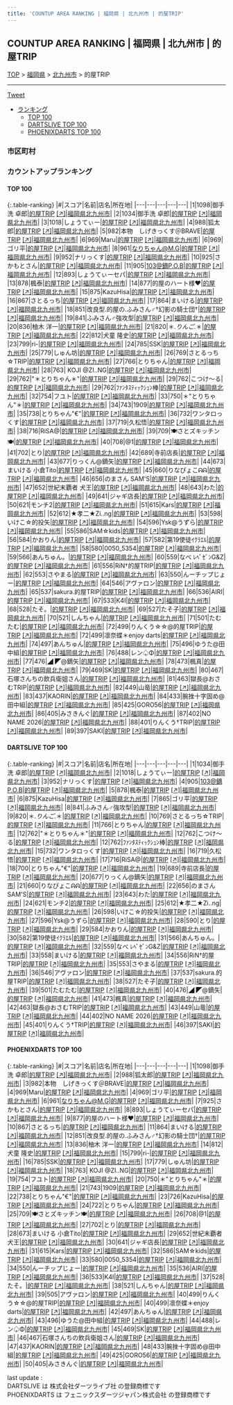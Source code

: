 ```yaml
---
title: 'COUNTUP AREA RANKING | 福岡県 | 北九州市 | 的屋TRIP'
---
```

## COUNTUP AREA RANKING | 福岡県 | 北九州市 | 的屋TRIP

[TOP](/darts/rank/) > [福岡県](/darts/rank/福岡県/) > [北九州市](/darts/rank/福岡県/北九州市/) > 的屋TRIP

___

<a href="https://twitter.com/share?ref_src=twsrc%5Etfw" data-text="COUNTUP AREA RANKING | 福岡県北九州市的屋TRIP" class="twitter-share-button" data-hashtags="DARTSLIVE,PHOENIXDARTS,darts,ダーツ" data-show-count="false">Tweet</a>

* [ランキング](#カウントアップランキング)
    * [TOP 100](#top-100)
    * [DARTSLIVE TOP 100](#dartslive-top-100)
    * [PHOENIXDARTS TOP 100](#phoenixdarts-top-100)

### 市区町村

<ul>

</ul>

### カウントアップランキング

#### TOP 100



{:.table-ranking}
|#|スコア|名前|店名|所在地|
|---|---|---|---|---|
|1|1098|<span class="rank-name-pd">御手洗  卓郎</span>|<a href="/darts/rank/shops/8245.html">的屋TRIP</a> <a href="https://vs.phoenixdarts.com/jp/shop/shopDetailInfo/s_8245?s_seq=8245">[↗]</a>|<a href="/darts/rank/福岡県/北九州市">福岡県北九州市</a>|
|2|1034|<span class="rank-name-dl">御手洗 卓郎</span>|<a href="/darts/rank/shops/a329eb5aad9221e40d9b047a20a7ba1e.html">的屋TRIP</a> <a href="https://search.dartslive.com/jp/shop/a329eb5aad9221e40d9b047a20a7ba1e">[↗]</a>|<a href="/darts/rank/福岡県/北九州市">福岡県北九州市</a>|
|3|1018|<span class="rank-name-dl">しょうてぃー</span>|<a href="/darts/rank/shops/a329eb5aad9221e40d9b047a20a7ba1e.html">的屋TRIP</a> <a href="https://search.dartslive.com/jp/shop/a329eb5aad9221e40d9b047a20a7ba1e">[↗]</a>|<a href="/darts/rank/福岡県/北九州市">福岡県北九州市</a>|
|4|988|<span class="rank-name-pd">狐太郎</span>|<a href="/darts/rank/shops/8245.html">的屋TRIP</a> <a href="https://vs.phoenixdarts.com/jp/shop/shopDetailInfo/s_8245?s_seq=8245">[↗]</a>|<a href="/darts/rank/福岡県/北九州市">福岡県北九州市</a>|
|5|982|<span class="rank-name-pd">本物　しげきっくす＠BRAVE</span>|<a href="/darts/rank/shops/8245.html">的屋TRIP</a> <a href="https://vs.phoenixdarts.com/jp/shop/shopDetailInfo/s_8245?s_seq=8245">[↗]</a>|<a href="/darts/rank/福岡県/北九州市">福岡県北九州市</a>|
|6|969|<span class="rank-name-pd">Maru</span>|<a href="/darts/rank/shops/8245.html">的屋TRIP</a> <a href="https://vs.phoenixdarts.com/jp/shop/shopDetailInfo/s_8245?s_seq=8245">[↗]</a>|<a href="/darts/rank/福岡県/北九州市">福岡県北九州市</a>|
|6|969|<span class="rank-name-pd">ゴリ平</span>|<a href="/darts/rank/shops/8245.html">的屋TRIP</a> <a href="https://vs.phoenixdarts.com/jp/shop/shopDetailInfo/s_8245?s_seq=8245">[↗]</a>|<a href="/darts/rank/福岡県/北九州市">福岡県北九州市</a>|
|8|961|<span class="rank-name-pd">なりちゃん@M.G</span>|<a href="/darts/rank/shops/8245.html">的屋TRIP</a> <a href="https://vs.phoenixdarts.com/jp/shop/shopDetailInfo/s_8245?s_seq=8245">[↗]</a>|<a href="/darts/rank/福岡県/北九州市">福岡県北九州市</a>|
|9|952|<span class="rank-name-dl">ナリっくす</span>|<a href="/darts/rank/shops/a329eb5aad9221e40d9b047a20a7ba1e.html">的屋TRIP</a> <a href="https://search.dartslive.com/jp/shop/a329eb5aad9221e40d9b047a20a7ba1e">[↗]</a>|<a href="/darts/rank/福岡県/北九州市">福岡県北九州市</a>|
|10|925|<span class="rank-name-pd">さかもとさん</span>|<a href="/darts/rank/shops/8245.html">的屋TRIP</a> <a href="https://vs.phoenixdarts.com/jp/shop/shopDetailInfo/s_8245?s_seq=8245">[↗]</a>|<a href="/darts/rank/福岡県/北九州市">福岡県北九州市</a>|
|11|905|<span class="rank-name-dl">103@鏑P.O.B</span>|<a href="/darts/rank/shops/a329eb5aad9221e40d9b047a20a7ba1e.html">的屋TRIP</a> <a href="https://search.dartslive.com/jp/shop/a329eb5aad9221e40d9b047a20a7ba1e">[↗]</a>|<a href="/darts/rank/福岡県/北九州市">福岡県北九州市</a>|
|12|893|<span class="rank-name-pd">しょうてぃーセパ</span>|<a href="/darts/rank/shops/8245.html">的屋TRIP</a> <a href="https://vs.phoenixdarts.com/jp/shop/shopDetailInfo/s_8245?s_seq=8245">[↗]</a>|<a href="/darts/rank/福岡県/北九州市">福岡県北九州市</a>|
|13|878|<span class="rank-name-dl">楓泰</span>|<a href="/darts/rank/shops/a329eb5aad9221e40d9b047a20a7ba1e.html">的屋TRIP</a> <a href="https://search.dartslive.com/jp/shop/a329eb5aad9221e40d9b047a20a7ba1e">[↗]</a>|<a href="/darts/rank/福岡県/北九州市">福岡県北九州市</a>|
|14|877|<span class="rank-name-pd">的屋のハート様♥️</span>|<a href="/darts/rank/shops/8245.html">的屋TRIP</a> <a href="https://vs.phoenixdarts.com/jp/shop/shopDetailInfo/s_8245?s_seq=8245">[↗]</a>|<a href="/darts/rank/福岡県/北九州市">福岡県北九州市</a>|
|15|875|<span class="rank-name-dl">KazuHisa</span>|<a href="/darts/rank/shops/a329eb5aad9221e40d9b047a20a7ba1e.html">的屋TRIP</a> <a href="https://search.dartslive.com/jp/shop/a329eb5aad9221e40d9b047a20a7ba1e">[↗]</a>|<a href="/darts/rank/福岡県/北九州市">福岡県北九州市</a>|
|16|867|<span class="rank-name-pd">さとるっち</span>|<a href="/darts/rank/shops/8245.html">的屋TRIP</a> <a href="https://vs.phoenixdarts.com/jp/shop/shopDetailInfo/s_8245?s_seq=8245">[↗]</a>|<a href="/darts/rank/福岡県/北九州市">福岡県北九州市</a>|
|17|864|<span class="rank-name-pd">まいける</span>|<a href="/darts/rank/shops/8245.html">的屋TRIP</a> <a href="https://vs.phoenixdarts.com/jp/shop/shopDetailInfo/s_8245?s_seq=8245">[↗]</a>|<a href="/darts/rank/福岡県/北九州市">福岡県北九州市</a>|
|18|851|<span class="rank-name-pd">改良型.的屋の.ふみさん♂†幻影の騎士団†</span>|<a href="/darts/rank/shops/8245.html">的屋TRIP</a> <a href="https://vs.phoenixdarts.com/jp/shop/shopDetailInfo/s_8245?s_seq=8245">[↗]</a>|<a href="/darts/rank/福岡県/北九州市">福岡県北九州市</a>|
|19|841|<span class="rank-name-dl">ふみさん♂強攻型</span>|<a href="/darts/rank/shops/a329eb5aad9221e40d9b047a20a7ba1e.html">的屋TRIP</a> <a href="https://search.dartslive.com/jp/shop/a329eb5aad9221e40d9b047a20a7ba1e">[↗]</a>|<a href="/darts/rank/福岡県/北九州市">福岡県北九州市</a>|
|20|836|<span class="rank-name-pd">柚木 洋一</span>|<a href="/darts/rank/shops/8245.html">的屋TRIP</a> <a href="https://vs.phoenixdarts.com/jp/shop/shopDetailInfo/s_8245?s_seq=8245">[↗]</a>|<a href="/darts/rank/福岡県/北九州市">福岡県北九州市</a>|
|21|820|<span class="rank-name-dl">＊*.りんご.*＊</span>|<a href="/darts/rank/shops/a329eb5aad9221e40d9b047a20a7ba1e.html">的屋TRIP</a> <a href="https://search.dartslive.com/jp/shop/a329eb5aad9221e40d9b047a20a7ba1e">[↗]</a>|<a href="/darts/rank/福岡県/北九州市">福岡県北九州市</a>|
|22|812|<span class="rank-name-pd"><span class="pro-icon-pd"></span>犬童 隆史</span>|<a href="/darts/rank/shops/8245.html">的屋TRIP</a> <a href="https://vs.phoenixdarts.com/jp/shop/shopDetailInfo/s_8245?s_seq=8245">[↗]</a>|<a href="/darts/rank/福岡県/北九州市">福岡県北九州市</a>|
|23|799|<span class="rank-name-pd">ri-</span>|<a href="/darts/rank/shops/8245.html">的屋TRIP</a> <a href="https://vs.phoenixdarts.com/jp/shop/shopDetailInfo/s_8245?s_seq=8245">[↗]</a>|<a href="/darts/rank/福岡県/北九州市">福岡県北九州市</a>|
|24|785|<span class="rank-name-pd">SSK</span>|<a href="/darts/rank/shops/8245.html">的屋TRIP</a> <a href="https://vs.phoenixdarts.com/jp/shop/shopDetailInfo/s_8245?s_seq=8245">[↗]</a>|<a href="/darts/rank/福岡県/北九州市">福岡県北九州市</a>|
|25|779|<span class="rank-name-pd">しゅん坊</span>|<a href="/darts/rank/shops/8245.html">的屋TRIP</a> <a href="https://vs.phoenixdarts.com/jp/shop/shopDetailInfo/s_8245?s_seq=8245">[↗]</a>|<a href="/darts/rank/福岡県/北九州市">福岡県北九州市</a>|
|26|769|<span class="rank-name-dl">さとるっち☆TRIP</span>|<a href="/darts/rank/shops/a329eb5aad9221e40d9b047a20a7ba1e.html">的屋TRIP</a> <a href="https://search.dartslive.com/jp/shop/a329eb5aad9221e40d9b047a20a7ba1e">[↗]</a>|<a href="/darts/rank/福岡県/北九州市">福岡県北九州市</a>|
|27|766|<span class="rank-name-dl">とりちゃん</span>|<a href="/darts/rank/shops/a329eb5aad9221e40d9b047a20a7ba1e.html">的屋TRIP</a> <a href="https://search.dartslive.com/jp/shop/a329eb5aad9221e40d9b047a20a7ba1e">[↗]</a>|<a href="/darts/rank/福岡県/北九州市">福岡県北九州市</a>|
|28|763|<span class="rank-name-pd"> KOJI @ZI..NG</span>|<a href="/darts/rank/shops/8245.html">的屋TRIP</a> <a href="https://vs.phoenixdarts.com/jp/shop/shopDetailInfo/s_8245?s_seq=8245">[↗]</a>|<a href="/darts/rank/福岡県/北九州市">福岡県北九州市</a>|
|29|762|<span class="rank-name-dl">&quot;＊とりちゃん＊&quot;</span>|<a href="/darts/rank/shops/a329eb5aad9221e40d9b047a20a7ba1e.html">的屋TRIP</a> <a href="https://search.dartslive.com/jp/shop/a329eb5aad9221e40d9b047a20a7ba1e">[↗]</a>|<a href="/darts/rank/福岡県/北九州市">福岡県北九州市</a>|
|29|762|<span class="rank-name-dl">こつけ〜る</span>|<a href="/darts/rank/shops/a329eb5aad9221e40d9b047a20a7ba1e.html">的屋TRIP</a> <a href="https://search.dartslive.com/jp/shop/a329eb5aad9221e40d9b047a20a7ba1e">[↗]</a>|<a href="/darts/rank/福岡県/北九州市">福岡県北九州市</a>|
|29|762|<span class="rank-name-dl">ﾌｧﾝﾀｽﾃｨｯｸｼｭﾝ棒</span>|<a href="/darts/rank/shops/a329eb5aad9221e40d9b047a20a7ba1e.html">的屋TRIP</a> <a href="https://search.dartslive.com/jp/shop/a329eb5aad9221e40d9b047a20a7ba1e">[↗]</a>|<a href="/darts/rank/福岡県/北九州市">福岡県北九州市</a>|
|32|754|<span class="rank-name-pd">フユト</span>|<a href="/darts/rank/shops/8245.html">的屋TRIP</a> <a href="https://vs.phoenixdarts.com/jp/shop/shopDetailInfo/s_8245?s_seq=8245">[↗]</a>|<a href="/darts/rank/福岡県/北九州市">福岡県北九州市</a>|
|33|750|<span class="rank-name-pd">＊&quot;とりちゃん&quot;＊</span>|<a href="/darts/rank/shops/8245.html">的屋TRIP</a> <a href="https://vs.phoenixdarts.com/jp/shop/shopDetailInfo/s_8245?s_seq=8245">[↗]</a>|<a href="/darts/rank/福岡県/北九州市">福岡県北九州市</a>|
|34|743|<span class="rank-name-pd">1909</span>|<a href="/darts/rank/shops/8245.html">的屋TRIP</a> <a href="https://vs.phoenixdarts.com/jp/shop/shopDetailInfo/s_8245?s_seq=8245">[↗]</a>|<a href="/darts/rank/福岡県/北九州市">福岡県北九州市</a>|
|35|738|<span class="rank-name-pd">とりちゃん&quot;€&quot;</span>|<a href="/darts/rank/shops/8245.html">的屋TRIP</a> <a href="https://vs.phoenixdarts.com/jp/shop/shopDetailInfo/s_8245?s_seq=8245">[↗]</a>|<a href="/darts/rank/福岡県/北九州市">福岡県北九州市</a>|
|36|732|<span class="rank-name-dl">ワンタロっくす</span>|<a href="/darts/rank/shops/a329eb5aad9221e40d9b047a20a7ba1e.html">的屋TRIP</a> <a href="https://search.dartslive.com/jp/shop/a329eb5aad9221e40d9b047a20a7ba1e">[↗]</a>|<a href="/darts/rank/福岡県/北九州市">福岡県北九州市</a>|
|37|719|<span class="rank-name-dl">久松悟</span>|<a href="/darts/rank/shops/a329eb5aad9221e40d9b047a20a7ba1e.html">的屋TRIP</a> <a href="https://search.dartslive.com/jp/shop/a329eb5aad9221e40d9b047a20a7ba1e">[↗]</a>|<a href="/darts/rank/福岡県/北九州市">福岡県北九州市</a>|
|38|716|<span class="rank-name-dl">RiSA@</span>|<a href="/darts/rank/shops/a329eb5aad9221e40d9b047a20a7ba1e.html">的屋TRIP</a> <a href="https://search.dartslive.com/jp/shop/a329eb5aad9221e40d9b047a20a7ba1e">[↗]</a>|<a href="/darts/rank/福岡県/北九州市">福岡県北九州市</a>|
|39|709|<span class="rank-name-pd">🍽さとズキッチン🍽</span>|<a href="/darts/rank/shops/8245.html">的屋TRIP</a> <a href="https://vs.phoenixdarts.com/jp/shop/shopDetailInfo/s_8245?s_seq=8245">[↗]</a>|<a href="/darts/rank/福岡県/北九州市">福岡県北九州市</a>|
|40|708|<span class="rank-name-pd">@1</span>|<a href="/darts/rank/shops/8245.html">的屋TRIP</a> <a href="https://vs.phoenixdarts.com/jp/shop/shopDetailInfo/s_8245?s_seq=8245">[↗]</a>|<a href="/darts/rank/福岡県/北九州市">福岡県北九州市</a>|
|41|702|<span class="rank-name-pd">とり</span>|<a href="/darts/rank/shops/8245.html">的屋TRIP</a> <a href="https://vs.phoenixdarts.com/jp/shop/shopDetailInfo/s_8245?s_seq=8245">[↗]</a>|<a href="/darts/rank/福岡県/北九州市">福岡県北九州市</a>|
|42|689|<span class="rank-name-dl">寺前店長</span>|<a href="/darts/rank/shops/a329eb5aad9221e40d9b047a20a7ba1e.html">的屋TRIP</a> <a href="https://search.dartslive.com/jp/shop/a329eb5aad9221e40d9b047a20a7ba1e">[↗]</a>|<a href="/darts/rank/福岡県/北九州市">福岡県北九州市</a>|
|43|677|<span class="rank-name-dl">りっくん@鏑矢</span>|<a href="/darts/rank/shops/a329eb5aad9221e40d9b047a20a7ba1e.html">的屋TRIP</a> <a href="https://search.dartslive.com/jp/shop/a329eb5aad9221e40d9b047a20a7ba1e">[↗]</a>|<a href="/darts/rank/福岡県/北九州市">福岡県北九州市</a>|
|44|673|<span class="rank-name-pd">まいける 小倉Tito</span>|<a href="/darts/rank/shops/8245.html">的屋TRIP</a> <a href="https://vs.phoenixdarts.com/jp/shop/shopDetailInfo/s_8245?s_seq=8245">[↗]</a>|<a href="/darts/rank/福岡県/北九州市">福岡県北九州市</a>|
|45|660|<span class="rank-name-dl">りなぴょこᕱᕱ︎</span>|<a href="/darts/rank/shops/a329eb5aad9221e40d9b047a20a7ba1e.html">的屋TRIP</a> <a href="https://search.dartslive.com/jp/shop/a329eb5aad9221e40d9b047a20a7ba1e">[↗]</a>|<a href="/darts/rank/福岡県/北九州市">福岡県北九州市</a>|
|46|656|<span class="rank-name-dl">のまさん SAM&#x27;S</span>|<a href="/darts/rank/shops/a329eb5aad9221e40d9b047a20a7ba1e.html">的屋TRIP</a> <a href="https://search.dartslive.com/jp/shop/a329eb5aad9221e40d9b047a20a7ba1e">[↗]</a>|<a href="/darts/rank/福岡県/北九州市">福岡県北九州市</a>|
|47|652|<span class="rank-name-pd">世紀末覇者 犬王</span>|<a href="/darts/rank/shops/8245.html">的屋TRIP</a> <a href="https://vs.phoenixdarts.com/jp/shop/shopDetailInfo/s_8245?s_seq=8245">[↗]</a>|<a href="/darts/rank/福岡県/北九州市">福岡県北九州市</a>|
|48|643|<span class="rank-name-dl">わた</span>|<a href="/darts/rank/shops/a329eb5aad9221e40d9b047a20a7ba1e.html">的屋TRIP</a> <a href="https://search.dartslive.com/jp/shop/a329eb5aad9221e40d9b047a20a7ba1e">[↗]</a>|<a href="/darts/rank/福岡県/北九州市">福岡県北九州市</a>|
|49|641|<span class="rank-name-pd">ジャギ店長</span>|<a href="/darts/rank/shops/8245.html">的屋TRIP</a> <a href="https://vs.phoenixdarts.com/jp/shop/shopDetailInfo/s_8245?s_seq=8245">[↗]</a>|<a href="/darts/rank/福岡県/北九州市">福岡県北九州市</a>|
|50|621|<span class="rank-name-dl">モンチ2</span>|<a href="/darts/rank/shops/a329eb5aad9221e40d9b047a20a7ba1e.html">的屋TRIP</a> <a href="https://search.dartslive.com/jp/shop/a329eb5aad9221e40d9b047a20a7ba1e">[↗]</a>|<a href="/darts/rank/福岡県/北九州市">福岡県北九州市</a>|
|51|615|<span class="rank-name-pd">Kars</span>|<a href="/darts/rank/shops/8245.html">的屋TRIP</a> <a href="https://vs.phoenixdarts.com/jp/shop/shopDetailInfo/s_8245?s_seq=8245">[↗]</a>|<a href="/darts/rank/福岡県/北九州市">福岡県北九州市</a>|
|52|612|<span class="rank-name-dl">★孝二★Zi..ng</span>|<a href="/darts/rank/shops/a329eb5aad9221e40d9b047a20a7ba1e.html">的屋TRIP</a> <a href="https://search.dartslive.com/jp/shop/a329eb5aad9221e40d9b047a20a7ba1e">[↗]</a>|<a href="/darts/rank/福岡県/北九州市">福岡県北九州市</a>|
|53|598|<span class="rank-name-dl">いけこ☆的投矢</span>|<a href="/darts/rank/shops/a329eb5aad9221e40d9b047a20a7ba1e.html">的屋TRIP</a> <a href="https://search.dartslive.com/jp/shop/a329eb5aad9221e40d9b047a20a7ba1e">[↗]</a>|<a href="/darts/rank/福岡県/北九州市">福岡県北九州市</a>|
|54|596|<span class="rank-name-dl">Ysk@うずら</span>|<a href="/darts/rank/shops/a329eb5aad9221e40d9b047a20a7ba1e.html">的屋TRIP</a> <a href="https://search.dartslive.com/jp/shop/a329eb5aad9221e40d9b047a20a7ba1e">[↗]</a>|<a href="/darts/rank/福岡県/北九州市">福岡県北九州市</a>|
|55|586|<span class="rank-name-pd">SAM☆kids</span>|<a href="/darts/rank/shops/8245.html">的屋TRIP</a> <a href="https://vs.phoenixdarts.com/jp/shop/shopDetailInfo/s_8245?s_seq=8245">[↗]</a>|<a href="/darts/rank/福岡県/北九州市">福岡県北九州市</a>|
|56|584|<span class="rank-name-dl">かおりん</span>|<a href="/darts/rank/shops/a329eb5aad9221e40d9b047a20a7ba1e.html">的屋TRIP</a> <a href="https://search.dartslive.com/jp/shop/a329eb5aad9221e40d9b047a20a7ba1e">[↗]</a>|<a href="/darts/rank/福岡県/北九州市">福岡県北九州市</a>|
|57|582|<span class="rank-name-dl">第19使徒ｲｸﾗｴﾙ</span>|<a href="/darts/rank/shops/a329eb5aad9221e40d9b047a20a7ba1e.html">的屋TRIP</a> <a href="https://search.dartslive.com/jp/shop/a329eb5aad9221e40d9b047a20a7ba1e">[↗]</a>|<a href="/darts/rank/福岡県/北九州市">福岡県北九州市</a>|
|58|580|<span class="rank-name-pd">0050_5354</span>|<a href="/darts/rank/shops/8245.html">的屋TRIP</a> <a href="https://vs.phoenixdarts.com/jp/shop/shopDetailInfo/s_8245?s_seq=8245">[↗]</a>|<a href="/darts/rank/福岡県/北九州市">福岡県北九州市</a>|
|59|566|<span class="rank-name-dl">あんちゅん。</span>|<a href="/darts/rank/shops/a329eb5aad9221e40d9b047a20a7ba1e.html">的屋TRIP</a> <a href="https://search.dartslive.com/jp/shop/a329eb5aad9221e40d9b047a20a7ba1e">[↗]</a>|<a href="/darts/rank/福岡県/北九州市">福岡県北九州市</a>|
|60|559|<span class="rank-name-dl">なべ ﾚﾍﾟｾﾞﾝG&amp;Z</span>|<a href="/darts/rank/shops/a329eb5aad9221e40d9b047a20a7ba1e.html">的屋TRIP</a> <a href="https://search.dartslive.com/jp/shop/a329eb5aad9221e40d9b047a20a7ba1e">[↗]</a>|<a href="/darts/rank/福岡県/北九州市">福岡県北九州市</a>|
|61|556|<span class="rank-name-dl">RiN†的屋TRIP</span>|<a href="/darts/rank/shops/a329eb5aad9221e40d9b047a20a7ba1e.html">的屋TRIP</a> <a href="https://search.dartslive.com/jp/shop/a329eb5aad9221e40d9b047a20a7ba1e">[↗]</a>|<a href="/darts/rank/福岡県/北九州市">福岡県北九州市</a>|
|62|553|<span class="rank-name-dl">さやまる</span>|<a href="/darts/rank/shops/a329eb5aad9221e40d9b047a20a7ba1e.html">的屋TRIP</a> <a href="https://search.dartslive.com/jp/shop/a329eb5aad9221e40d9b047a20a7ba1e">[↗]</a>|<a href="/darts/rank/福岡県/北九州市">福岡県北九州市</a>|
|63|550|<span class="rank-name-pd">んーチップじょー</span>|<a href="/darts/rank/shops/8245.html">的屋TRIP</a> <a href="https://vs.phoenixdarts.com/jp/shop/shopDetailInfo/s_8245?s_seq=8245">[↗]</a>|<a href="/darts/rank/福岡県/北九州市">福岡県北九州市</a>|
|64|546|<span class="rank-name-dl">アヴァロン</span>|<a href="/darts/rank/shops/a329eb5aad9221e40d9b047a20a7ba1e.html">的屋TRIP</a> <a href="https://search.dartslive.com/jp/shop/a329eb5aad9221e40d9b047a20a7ba1e">[↗]</a>|<a href="/darts/rank/福岡県/北九州市">福岡県北九州市</a>|
|65|537|<span class="rank-name-dl">sakura.的屋TRIP</span>|<a href="/darts/rank/shops/a329eb5aad9221e40d9b047a20a7ba1e.html">的屋TRIP</a> <a href="https://search.dartslive.com/jp/shop/a329eb5aad9221e40d9b047a20a7ba1e">[↗]</a>|<a href="/darts/rank/福岡県/北九州市">福岡県北九州市</a>|
|66|536|<span class="rank-name-pd">AIRI</span>|<a href="/darts/rank/shops/8245.html">的屋TRIP</a> <a href="https://vs.phoenixdarts.com/jp/shop/shopDetailInfo/s_8245?s_seq=8245">[↗]</a>|<a href="/darts/rank/福岡県/北九州市">福岡県北九州市</a>|
|67|533|<span class="rank-name-pd">K4I</span>|<a href="/darts/rank/shops/8245.html">的屋TRIP</a> <a href="https://vs.phoenixdarts.com/jp/shop/shopDetailInfo/s_8245?s_seq=8245">[↗]</a>|<a href="/darts/rank/福岡県/北九州市">福岡県北九州市</a>|
|68|528|<span class="rank-name-pd">たそ。</span>|<a href="/darts/rank/shops/8245.html">的屋TRIP</a> <a href="https://vs.phoenixdarts.com/jp/shop/shopDetailInfo/s_8245?s_seq=8245">[↗]</a>|<a href="/darts/rank/福岡県/北九州市">福岡県北九州市</a>|
|69|527|<span class="rank-name-dl">たそ子</span>|<a href="/darts/rank/shops/a329eb5aad9221e40d9b047a20a7ba1e.html">的屋TRIP</a> <a href="https://search.dartslive.com/jp/shop/a329eb5aad9221e40d9b047a20a7ba1e">[↗]</a>|<a href="/darts/rank/福岡県/北九州市">福岡県北九州市</a>|
|70|521|<span class="rank-name-pd">しんちゃん</span>|<a href="/darts/rank/shops/8245.html">的屋TRIP</a> <a href="https://vs.phoenixdarts.com/jp/shop/shopDetailInfo/s_8245?s_seq=8245">[↗]</a>|<a href="/darts/rank/福岡県/北九州市">福岡県北九州市</a>|
|71|501|<span class="rank-name-dl">たむたむ</span>|<a href="/darts/rank/shops/a329eb5aad9221e40d9b047a20a7ba1e.html">的屋TRIP</a> <a href="https://search.dartslive.com/jp/shop/a329eb5aad9221e40d9b047a20a7ba1e">[↗]</a>|<a href="/darts/rank/福岡県/北九州市">福岡県北九州市</a>|
|72|499|<span class="rank-name-pd">りんくう☆☆@的屋TRIP</span>|<a href="/darts/rank/shops/8245.html">的屋TRIP</a> <a href="https://vs.phoenixdarts.com/jp/shop/shopDetailInfo/s_8245?s_seq=8245">[↗]</a>|<a href="/darts/rank/福岡県/北九州市">福岡県北九州市</a>|
|72|499|<span class="rank-name-pd">凛奈蝶＊enjoy darts</span>|<a href="/darts/rank/shops/8245.html">的屋TRIP</a> <a href="https://vs.phoenixdarts.com/jp/shop/shopDetailInfo/s_8245?s_seq=8245">[↗]</a>|<a href="/darts/rank/福岡県/北九州市">福岡県北九州市</a>|
|74|497|<span class="rank-name-pd">あんちゅん</span>|<a href="/darts/rank/shops/8245.html">的屋TRIP</a> <a href="https://vs.phoenixdarts.com/jp/shop/shopDetailInfo/s_8245?s_seq=8245">[↗]</a>|<a href="/darts/rank/福岡県/北九州市">福岡県北九州市</a>|
|75|496|<span class="rank-name-pd">ゆうた@田中組</span>|<a href="/darts/rank/shops/8245.html">的屋TRIP</a> <a href="https://vs.phoenixdarts.com/jp/shop/shopDetailInfo/s_8245?s_seq=8245">[↗]</a>|<a href="/darts/rank/福岡県/北九州市">福岡県北九州市</a>|
|76|488|<span class="rank-name-pd">レン♤Φ</span>|<a href="/darts/rank/shops/8245.html">的屋TRIP</a> <a href="https://vs.phoenixdarts.com/jp/shop/shopDetailInfo/s_8245?s_seq=8245">[↗]</a>|<a href="/darts/rank/福岡県/北九州市">福岡県北九州市</a>|
|77|476|<span class="rank-name-dl">◢ ◤@鏑矢</span>|<a href="/darts/rank/shops/a329eb5aad9221e40d9b047a20a7ba1e.html">的屋TRIP</a> <a href="https://search.dartslive.com/jp/shop/a329eb5aad9221e40d9b047a20a7ba1e">[↗]</a>|<a href="/darts/rank/福岡県/北九州市">福岡県北九州市</a>|
|78|473|<span class="rank-name-dl">楓真</span>|<a href="/darts/rank/shops/a329eb5aad9221e40d9b047a20a7ba1e.html">的屋TRIP</a> <a href="https://search.dartslive.com/jp/shop/a329eb5aad9221e40d9b047a20a7ba1e">[↗]</a>|<a href="/darts/rank/福岡県/北九州市">福岡県北九州市</a>|
|79|469|<span class="rank-name-pd">SK</span>|<a href="/darts/rank/shops/8245.html">的屋TRIP</a> <a href="https://vs.phoenixdarts.com/jp/shop/shopDetailInfo/s_8245?s_seq=8245">[↗]</a>|<a href="/darts/rank/福岡県/北九州市">福岡県北九州市</a>|
|80|467|<span class="rank-name-pd">石塚さんちの飲兵衛姐さん</span>|<a href="/darts/rank/shops/8245.html">的屋TRIP</a> <a href="https://vs.phoenixdarts.com/jp/shop/shopDetailInfo/s_8245?s_seq=8245">[↗]</a>|<a href="/darts/rank/福岡県/北九州市">福岡県北九州市</a>|
|81|463|<span class="rank-name-dl">獄長@おさむTRIP</span>|<a href="/darts/rank/shops/a329eb5aad9221e40d9b047a20a7ba1e.html">的屋TRIP</a> <a href="https://search.dartslive.com/jp/shop/a329eb5aad9221e40d9b047a20a7ba1e">[↗]</a>|<a href="/darts/rank/福岡県/北九州市">福岡県北九州市</a>|
|82|449|<span class="rank-name-dl">山竜</span>|<a href="/darts/rank/shops/a329eb5aad9221e40d9b047a20a7ba1e.html">的屋TRIP</a> <a href="https://search.dartslive.com/jp/shop/a329eb5aad9221e40d9b047a20a7ba1e">[↗]</a>|<a href="/darts/rank/福岡県/北九州市">福岡県北九州市</a>|
|83|437|<span class="rank-name-pd">KAORIN</span>|<a href="/darts/rank/shops/8245.html">的屋TRIP</a> <a href="https://vs.phoenixdarts.com/jp/shop/shopDetailInfo/s_8245?s_seq=8245">[↗]</a>|<a href="/darts/rank/福岡県/北九州市">福岡県北九州市</a>|
|84|433|<span class="rank-name-pd">腕挫十字固め@田中組</span>|<a href="/darts/rank/shops/8245.html">的屋TRIP</a> <a href="https://vs.phoenixdarts.com/jp/shop/shopDetailInfo/s_8245?s_seq=8245">[↗]</a>|<a href="/darts/rank/福岡県/北九州市">福岡県北九州市</a>|
|85|425|<span class="rank-name-pd">GORO56</span>|<a href="/darts/rank/shops/8245.html">的屋TRIP</a> <a href="https://vs.phoenixdarts.com/jp/shop/shopDetailInfo/s_8245?s_seq=8245">[↗]</a>|<a href="/darts/rank/福岡県/北九州市">福岡県北九州市</a>|
|86|405|<span class="rank-name-pd">みさきんぐ</span>|<a href="/darts/rank/shops/8245.html">的屋TRIP</a> <a href="https://vs.phoenixdarts.com/jp/shop/shopDetailInfo/s_8245?s_seq=8245">[↗]</a>|<a href="/darts/rank/福岡県/北九州市">福岡県北九州市</a>|
|87|402|<span class="rank-name-dl">NO NAME 2026</span>|<a href="/darts/rank/shops/a329eb5aad9221e40d9b047a20a7ba1e.html">的屋TRIP</a> <a href="https://search.dartslive.com/jp/shop/a329eb5aad9221e40d9b047a20a7ba1e">[↗]</a>|<a href="/darts/rank/福岡県/北九州市">福岡県北九州市</a>|
|88|401|<span class="rank-name-dl">りんくう†TRIP</span>|<a href="/darts/rank/shops/a329eb5aad9221e40d9b047a20a7ba1e.html">的屋TRIP</a> <a href="https://search.dartslive.com/jp/shop/a329eb5aad9221e40d9b047a20a7ba1e">[↗]</a>|<a href="/darts/rank/福岡県/北九州市">福岡県北九州市</a>|
|89|397|<span class="rank-name-dl">SAKI</span>|<a href="/darts/rank/shops/a329eb5aad9221e40d9b047a20a7ba1e.html">的屋TRIP</a> <a href="https://search.dartslive.com/jp/shop/a329eb5aad9221e40d9b047a20a7ba1e">[↗]</a>|<a href="/darts/rank/福岡県/北九州市">福岡県北九州市</a>|


#### DARTSLIVE TOP 100



{:.table-ranking}
|#|スコア|名前|店名|所在地|
|---|---|---|---|---|
|1|1034|<span class="rank-name-dl">御手洗 卓郎</span>|<a href="/darts/rank/shops/a329eb5aad9221e40d9b047a20a7ba1e.html">的屋TRIP</a> <a href="https://search.dartslive.com/jp/shop/a329eb5aad9221e40d9b047a20a7ba1e">[↗]</a>|<a href="/darts/rank/福岡県/北九州市">福岡県北九州市</a>|
|2|1018|<span class="rank-name-dl">しょうてぃー</span>|<a href="/darts/rank/shops/a329eb5aad9221e40d9b047a20a7ba1e.html">的屋TRIP</a> <a href="https://search.dartslive.com/jp/shop/a329eb5aad9221e40d9b047a20a7ba1e">[↗]</a>|<a href="/darts/rank/福岡県/北九州市">福岡県北九州市</a>|
|3|952|<span class="rank-name-dl">ナリっくす</span>|<a href="/darts/rank/shops/a329eb5aad9221e40d9b047a20a7ba1e.html">的屋TRIP</a> <a href="https://search.dartslive.com/jp/shop/a329eb5aad9221e40d9b047a20a7ba1e">[↗]</a>|<a href="/darts/rank/福岡県/北九州市">福岡県北九州市</a>|
|4|905|<span class="rank-name-dl">103@鏑P.O.B</span>|<a href="/darts/rank/shops/a329eb5aad9221e40d9b047a20a7ba1e.html">的屋TRIP</a> <a href="https://search.dartslive.com/jp/shop/a329eb5aad9221e40d9b047a20a7ba1e">[↗]</a>|<a href="/darts/rank/福岡県/北九州市">福岡県北九州市</a>|
|5|878|<span class="rank-name-dl">楓泰</span>|<a href="/darts/rank/shops/a329eb5aad9221e40d9b047a20a7ba1e.html">的屋TRIP</a> <a href="https://search.dartslive.com/jp/shop/a329eb5aad9221e40d9b047a20a7ba1e">[↗]</a>|<a href="/darts/rank/福岡県/北九州市">福岡県北九州市</a>|
|6|875|<span class="rank-name-dl">KazuHisa</span>|<a href="/darts/rank/shops/a329eb5aad9221e40d9b047a20a7ba1e.html">的屋TRIP</a> <a href="https://search.dartslive.com/jp/shop/a329eb5aad9221e40d9b047a20a7ba1e">[↗]</a>|<a href="/darts/rank/福岡県/北九州市">福岡県北九州市</a>|
|7|865|<span class="rank-name-dl">ゴリ平</span>|<a href="/darts/rank/shops/a329eb5aad9221e40d9b047a20a7ba1e.html">的屋TRIP</a> <a href="https://search.dartslive.com/jp/shop/a329eb5aad9221e40d9b047a20a7ba1e">[↗]</a>|<a href="/darts/rank/福岡県/北九州市">福岡県北九州市</a>|
|8|841|<span class="rank-name-dl">ふみさん♂強攻型</span>|<a href="/darts/rank/shops/a329eb5aad9221e40d9b047a20a7ba1e.html">的屋TRIP</a> <a href="https://search.dartslive.com/jp/shop/a329eb5aad9221e40d9b047a20a7ba1e">[↗]</a>|<a href="/darts/rank/福岡県/北九州市">福岡県北九州市</a>|
|9|820|<span class="rank-name-dl">＊*.りんご.*＊</span>|<a href="/darts/rank/shops/a329eb5aad9221e40d9b047a20a7ba1e.html">的屋TRIP</a> <a href="https://search.dartslive.com/jp/shop/a329eb5aad9221e40d9b047a20a7ba1e">[↗]</a>|<a href="/darts/rank/福岡県/北九州市">福岡県北九州市</a>|
|10|769|<span class="rank-name-dl">さとるっち☆TRIP</span>|<a href="/darts/rank/shops/a329eb5aad9221e40d9b047a20a7ba1e.html">的屋TRIP</a> <a href="https://search.dartslive.com/jp/shop/a329eb5aad9221e40d9b047a20a7ba1e">[↗]</a>|<a href="/darts/rank/福岡県/北九州市">福岡県北九州市</a>|
|11|766|<span class="rank-name-dl">とりちゃん</span>|<a href="/darts/rank/shops/a329eb5aad9221e40d9b047a20a7ba1e.html">的屋TRIP</a> <a href="https://search.dartslive.com/jp/shop/a329eb5aad9221e40d9b047a20a7ba1e">[↗]</a>|<a href="/darts/rank/福岡県/北九州市">福岡県北九州市</a>|
|12|762|<span class="rank-name-dl">&quot;＊とりちゃん＊&quot;</span>|<a href="/darts/rank/shops/a329eb5aad9221e40d9b047a20a7ba1e.html">的屋TRIP</a> <a href="https://search.dartslive.com/jp/shop/a329eb5aad9221e40d9b047a20a7ba1e">[↗]</a>|<a href="/darts/rank/福岡県/北九州市">福岡県北九州市</a>|
|12|762|<span class="rank-name-dl">こつけ〜る</span>|<a href="/darts/rank/shops/a329eb5aad9221e40d9b047a20a7ba1e.html">的屋TRIP</a> <a href="https://search.dartslive.com/jp/shop/a329eb5aad9221e40d9b047a20a7ba1e">[↗]</a>|<a href="/darts/rank/福岡県/北九州市">福岡県北九州市</a>|
|12|762|<span class="rank-name-dl">ﾌｧﾝﾀｽﾃｨｯｸｼｭﾝ棒</span>|<a href="/darts/rank/shops/a329eb5aad9221e40d9b047a20a7ba1e.html">的屋TRIP</a> <a href="https://search.dartslive.com/jp/shop/a329eb5aad9221e40d9b047a20a7ba1e">[↗]</a>|<a href="/darts/rank/福岡県/北九州市">福岡県北九州市</a>|
|15|732|<span class="rank-name-dl">ワンタロっくす</span>|<a href="/darts/rank/shops/a329eb5aad9221e40d9b047a20a7ba1e.html">的屋TRIP</a> <a href="https://search.dartslive.com/jp/shop/a329eb5aad9221e40d9b047a20a7ba1e">[↗]</a>|<a href="/darts/rank/福岡県/北九州市">福岡県北九州市</a>|
|16|719|<span class="rank-name-dl">久松悟</span>|<a href="/darts/rank/shops/a329eb5aad9221e40d9b047a20a7ba1e.html">的屋TRIP</a> <a href="https://search.dartslive.com/jp/shop/a329eb5aad9221e40d9b047a20a7ba1e">[↗]</a>|<a href="/darts/rank/福岡県/北九州市">福岡県北九州市</a>|
|17|716|<span class="rank-name-dl">RiSA@</span>|<a href="/darts/rank/shops/a329eb5aad9221e40d9b047a20a7ba1e.html">的屋TRIP</a> <a href="https://search.dartslive.com/jp/shop/a329eb5aad9221e40d9b047a20a7ba1e">[↗]</a>|<a href="/darts/rank/福岡県/北九州市">福岡県北九州市</a>|
|18|700|<span class="rank-name-dl">とりちゃん&quot;€&quot;</span>|<a href="/darts/rank/shops/a329eb5aad9221e40d9b047a20a7ba1e.html">的屋TRIP</a> <a href="https://search.dartslive.com/jp/shop/a329eb5aad9221e40d9b047a20a7ba1e">[↗]</a>|<a href="/darts/rank/福岡県/北九州市">福岡県北九州市</a>|
|19|689|<span class="rank-name-dl">寺前店長</span>|<a href="/darts/rank/shops/a329eb5aad9221e40d9b047a20a7ba1e.html">的屋TRIP</a> <a href="https://search.dartslive.com/jp/shop/a329eb5aad9221e40d9b047a20a7ba1e">[↗]</a>|<a href="/darts/rank/福岡県/北九州市">福岡県北九州市</a>|
|20|677|<span class="rank-name-dl">りっくん@鏑矢</span>|<a href="/darts/rank/shops/a329eb5aad9221e40d9b047a20a7ba1e.html">的屋TRIP</a> <a href="https://search.dartslive.com/jp/shop/a329eb5aad9221e40d9b047a20a7ba1e">[↗]</a>|<a href="/darts/rank/福岡県/北九州市">福岡県北九州市</a>|
|21|660|<span class="rank-name-dl">りなぴょこᕱᕱ︎</span>|<a href="/darts/rank/shops/a329eb5aad9221e40d9b047a20a7ba1e.html">的屋TRIP</a> <a href="https://search.dartslive.com/jp/shop/a329eb5aad9221e40d9b047a20a7ba1e">[↗]</a>|<a href="/darts/rank/福岡県/北九州市">福岡県北九州市</a>|
|22|656|<span class="rank-name-dl">のまさん SAM&#x27;S</span>|<a href="/darts/rank/shops/a329eb5aad9221e40d9b047a20a7ba1e.html">的屋TRIP</a> <a href="https://search.dartslive.com/jp/shop/a329eb5aad9221e40d9b047a20a7ba1e">[↗]</a>|<a href="/darts/rank/福岡県/北九州市">福岡県北九州市</a>|
|23|643|<span class="rank-name-dl">わた</span>|<a href="/darts/rank/shops/a329eb5aad9221e40d9b047a20a7ba1e.html">的屋TRIP</a> <a href="https://search.dartslive.com/jp/shop/a329eb5aad9221e40d9b047a20a7ba1e">[↗]</a>|<a href="/darts/rank/福岡県/北九州市">福岡県北九州市</a>|
|24|621|<span class="rank-name-dl">モンチ2</span>|<a href="/darts/rank/shops/a329eb5aad9221e40d9b047a20a7ba1e.html">的屋TRIP</a> <a href="https://search.dartslive.com/jp/shop/a329eb5aad9221e40d9b047a20a7ba1e">[↗]</a>|<a href="/darts/rank/福岡県/北九州市">福岡県北九州市</a>|
|25|612|<span class="rank-name-dl">★孝二★Zi..ng</span>|<a href="/darts/rank/shops/a329eb5aad9221e40d9b047a20a7ba1e.html">的屋TRIP</a> <a href="https://search.dartslive.com/jp/shop/a329eb5aad9221e40d9b047a20a7ba1e">[↗]</a>|<a href="/darts/rank/福岡県/北九州市">福岡県北九州市</a>|
|26|598|<span class="rank-name-dl">いけこ☆的投矢</span>|<a href="/darts/rank/shops/a329eb5aad9221e40d9b047a20a7ba1e.html">的屋TRIP</a> <a href="https://search.dartslive.com/jp/shop/a329eb5aad9221e40d9b047a20a7ba1e">[↗]</a>|<a href="/darts/rank/福岡県/北九州市">福岡県北九州市</a>|
|27|596|<span class="rank-name-dl">Ysk@うずら</span>|<a href="/darts/rank/shops/a329eb5aad9221e40d9b047a20a7ba1e.html">的屋TRIP</a> <a href="https://search.dartslive.com/jp/shop/a329eb5aad9221e40d9b047a20a7ba1e">[↗]</a>|<a href="/darts/rank/福岡県/北九州市">福岡県北九州市</a>|
|28|590|<span class="rank-name-dl">とり</span>|<a href="/darts/rank/shops/a329eb5aad9221e40d9b047a20a7ba1e.html">的屋TRIP</a> <a href="https://search.dartslive.com/jp/shop/a329eb5aad9221e40d9b047a20a7ba1e">[↗]</a>|<a href="/darts/rank/福岡県/北九州市">福岡県北九州市</a>|
|29|584|<span class="rank-name-dl">かおりん</span>|<a href="/darts/rank/shops/a329eb5aad9221e40d9b047a20a7ba1e.html">的屋TRIP</a> <a href="https://search.dartslive.com/jp/shop/a329eb5aad9221e40d9b047a20a7ba1e">[↗]</a>|<a href="/darts/rank/福岡県/北九州市">福岡県北九州市</a>|
|30|582|<span class="rank-name-dl">第19使徒ｲｸﾗｴﾙ</span>|<a href="/darts/rank/shops/a329eb5aad9221e40d9b047a20a7ba1e.html">的屋TRIP</a> <a href="https://search.dartslive.com/jp/shop/a329eb5aad9221e40d9b047a20a7ba1e">[↗]</a>|<a href="/darts/rank/福岡県/北九州市">福岡県北九州市</a>|
|31|566|<span class="rank-name-dl">あんちゅん。</span>|<a href="/darts/rank/shops/a329eb5aad9221e40d9b047a20a7ba1e.html">的屋TRIP</a> <a href="https://search.dartslive.com/jp/shop/a329eb5aad9221e40d9b047a20a7ba1e">[↗]</a>|<a href="/darts/rank/福岡県/北九州市">福岡県北九州市</a>|
|32|559|<span class="rank-name-dl">なべ ﾚﾍﾟｾﾞﾝG&amp;Z</span>|<a href="/darts/rank/shops/a329eb5aad9221e40d9b047a20a7ba1e.html">的屋TRIP</a> <a href="https://search.dartslive.com/jp/shop/a329eb5aad9221e40d9b047a20a7ba1e">[↗]</a>|<a href="/darts/rank/福岡県/北九州市">福岡県北九州市</a>|
|33|558|<span class="rank-name-dl">まいける</span>|<a href="/darts/rank/shops/a329eb5aad9221e40d9b047a20a7ba1e.html">的屋TRIP</a> <a href="https://search.dartslive.com/jp/shop/a329eb5aad9221e40d9b047a20a7ba1e">[↗]</a>|<a href="/darts/rank/福岡県/北九州市">福岡県北九州市</a>|
|34|556|<span class="rank-name-dl">RiN†的屋TRIP</span>|<a href="/darts/rank/shops/a329eb5aad9221e40d9b047a20a7ba1e.html">的屋TRIP</a> <a href="https://search.dartslive.com/jp/shop/a329eb5aad9221e40d9b047a20a7ba1e">[↗]</a>|<a href="/darts/rank/福岡県/北九州市">福岡県北九州市</a>|
|35|553|<span class="rank-name-dl">さやまる</span>|<a href="/darts/rank/shops/a329eb5aad9221e40d9b047a20a7ba1e.html">的屋TRIP</a> <a href="https://search.dartslive.com/jp/shop/a329eb5aad9221e40d9b047a20a7ba1e">[↗]</a>|<a href="/darts/rank/福岡県/北九州市">福岡県北九州市</a>|
|36|546|<span class="rank-name-dl">アヴァロン</span>|<a href="/darts/rank/shops/a329eb5aad9221e40d9b047a20a7ba1e.html">的屋TRIP</a> <a href="https://search.dartslive.com/jp/shop/a329eb5aad9221e40d9b047a20a7ba1e">[↗]</a>|<a href="/darts/rank/福岡県/北九州市">福岡県北九州市</a>|
|37|537|<span class="rank-name-dl">sakura.的屋TRIP</span>|<a href="/darts/rank/shops/a329eb5aad9221e40d9b047a20a7ba1e.html">的屋TRIP</a> <a href="https://search.dartslive.com/jp/shop/a329eb5aad9221e40d9b047a20a7ba1e">[↗]</a>|<a href="/darts/rank/福岡県/北九州市">福岡県北九州市</a>|
|38|527|<span class="rank-name-dl">たそ子</span>|<a href="/darts/rank/shops/a329eb5aad9221e40d9b047a20a7ba1e.html">的屋TRIP</a> <a href="https://search.dartslive.com/jp/shop/a329eb5aad9221e40d9b047a20a7ba1e">[↗]</a>|<a href="/darts/rank/福岡県/北九州市">福岡県北九州市</a>|
|39|501|<span class="rank-name-dl">たむたむ</span>|<a href="/darts/rank/shops/a329eb5aad9221e40d9b047a20a7ba1e.html">的屋TRIP</a> <a href="https://search.dartslive.com/jp/shop/a329eb5aad9221e40d9b047a20a7ba1e">[↗]</a>|<a href="/darts/rank/福岡県/北九州市">福岡県北九州市</a>|
|40|476|<span class="rank-name-dl">◢ ◤@鏑矢</span>|<a href="/darts/rank/shops/a329eb5aad9221e40d9b047a20a7ba1e.html">的屋TRIP</a> <a href="https://search.dartslive.com/jp/shop/a329eb5aad9221e40d9b047a20a7ba1e">[↗]</a>|<a href="/darts/rank/福岡県/北九州市">福岡県北九州市</a>|
|41|473|<span class="rank-name-dl">楓真</span>|<a href="/darts/rank/shops/a329eb5aad9221e40d9b047a20a7ba1e.html">的屋TRIP</a> <a href="https://search.dartslive.com/jp/shop/a329eb5aad9221e40d9b047a20a7ba1e">[↗]</a>|<a href="/darts/rank/福岡県/北九州市">福岡県北九州市</a>|
|42|463|<span class="rank-name-dl">獄長@おさむTRIP</span>|<a href="/darts/rank/shops/a329eb5aad9221e40d9b047a20a7ba1e.html">的屋TRIP</a> <a href="https://search.dartslive.com/jp/shop/a329eb5aad9221e40d9b047a20a7ba1e">[↗]</a>|<a href="/darts/rank/福岡県/北九州市">福岡県北九州市</a>|
|43|449|<span class="rank-name-dl">山竜</span>|<a href="/darts/rank/shops/a329eb5aad9221e40d9b047a20a7ba1e.html">的屋TRIP</a> <a href="https://search.dartslive.com/jp/shop/a329eb5aad9221e40d9b047a20a7ba1e">[↗]</a>|<a href="/darts/rank/福岡県/北九州市">福岡県北九州市</a>|
|44|402|<span class="rank-name-dl">NO NAME 2026</span>|<a href="/darts/rank/shops/a329eb5aad9221e40d9b047a20a7ba1e.html">的屋TRIP</a> <a href="https://search.dartslive.com/jp/shop/a329eb5aad9221e40d9b047a20a7ba1e">[↗]</a>|<a href="/darts/rank/福岡県/北九州市">福岡県北九州市</a>|
|45|401|<span class="rank-name-dl">りんくう†TRIP</span>|<a href="/darts/rank/shops/a329eb5aad9221e40d9b047a20a7ba1e.html">的屋TRIP</a> <a href="https://search.dartslive.com/jp/shop/a329eb5aad9221e40d9b047a20a7ba1e">[↗]</a>|<a href="/darts/rank/福岡県/北九州市">福岡県北九州市</a>|
|46|397|<span class="rank-name-dl">SAKI</span>|<a href="/darts/rank/shops/a329eb5aad9221e40d9b047a20a7ba1e.html">的屋TRIP</a> <a href="https://search.dartslive.com/jp/shop/a329eb5aad9221e40d9b047a20a7ba1e">[↗]</a>|<a href="/darts/rank/福岡県/北九州市">福岡県北九州市</a>|


#### PHOENIXDARTS TOP 100



{:.table-ranking}
|#|スコア|名前|店名|所在地|
|---|---|---|---|---|
|1|1098|<span class="rank-name-pd">御手洗  卓郎</span>|<a href="/darts/rank/shops/8245.html">的屋TRIP</a> <a href="https://vs.phoenixdarts.com/jp/shop/shopDetailInfo/s_8245?s_seq=8245">[↗]</a>|<a href="/darts/rank/福岡県/北九州市">福岡県北九州市</a>|
|2|988|<span class="rank-name-pd">狐太郎</span>|<a href="/darts/rank/shops/8245.html">的屋TRIP</a> <a href="https://vs.phoenixdarts.com/jp/shop/shopDetailInfo/s_8245?s_seq=8245">[↗]</a>|<a href="/darts/rank/福岡県/北九州市">福岡県北九州市</a>|
|3|982|<span class="rank-name-pd">本物　しげきっくす＠BRAVE</span>|<a href="/darts/rank/shops/8245.html">的屋TRIP</a> <a href="https://vs.phoenixdarts.com/jp/shop/shopDetailInfo/s_8245?s_seq=8245">[↗]</a>|<a href="/darts/rank/福岡県/北九州市">福岡県北九州市</a>|
|4|969|<span class="rank-name-pd">Maru</span>|<a href="/darts/rank/shops/8245.html">的屋TRIP</a> <a href="https://vs.phoenixdarts.com/jp/shop/shopDetailInfo/s_8245?s_seq=8245">[↗]</a>|<a href="/darts/rank/福岡県/北九州市">福岡県北九州市</a>|
|4|969|<span class="rank-name-pd">ゴリ平</span>|<a href="/darts/rank/shops/8245.html">的屋TRIP</a> <a href="https://vs.phoenixdarts.com/jp/shop/shopDetailInfo/s_8245?s_seq=8245">[↗]</a>|<a href="/darts/rank/福岡県/北九州市">福岡県北九州市</a>|
|6|961|<span class="rank-name-pd">なりちゃん@M.G</span>|<a href="/darts/rank/shops/8245.html">的屋TRIP</a> <a href="https://vs.phoenixdarts.com/jp/shop/shopDetailInfo/s_8245?s_seq=8245">[↗]</a>|<a href="/darts/rank/福岡県/北九州市">福岡県北九州市</a>|
|7|925|<span class="rank-name-pd">さかもとさん</span>|<a href="/darts/rank/shops/8245.html">的屋TRIP</a> <a href="https://vs.phoenixdarts.com/jp/shop/shopDetailInfo/s_8245?s_seq=8245">[↗]</a>|<a href="/darts/rank/福岡県/北九州市">福岡県北九州市</a>|
|8|893|<span class="rank-name-pd">しょうてぃーセパ</span>|<a href="/darts/rank/shops/8245.html">的屋TRIP</a> <a href="https://vs.phoenixdarts.com/jp/shop/shopDetailInfo/s_8245?s_seq=8245">[↗]</a>|<a href="/darts/rank/福岡県/北九州市">福岡県北九州市</a>|
|9|877|<span class="rank-name-pd">的屋のハート様♥️</span>|<a href="/darts/rank/shops/8245.html">的屋TRIP</a> <a href="https://vs.phoenixdarts.com/jp/shop/shopDetailInfo/s_8245?s_seq=8245">[↗]</a>|<a href="/darts/rank/福岡県/北九州市">福岡県北九州市</a>|
|10|867|<span class="rank-name-pd">さとるっち</span>|<a href="/darts/rank/shops/8245.html">的屋TRIP</a> <a href="https://vs.phoenixdarts.com/jp/shop/shopDetailInfo/s_8245?s_seq=8245">[↗]</a>|<a href="/darts/rank/福岡県/北九州市">福岡県北九州市</a>|
|11|864|<span class="rank-name-pd">まいける</span>|<a href="/darts/rank/shops/8245.html">的屋TRIP</a> <a href="https://vs.phoenixdarts.com/jp/shop/shopDetailInfo/s_8245?s_seq=8245">[↗]</a>|<a href="/darts/rank/福岡県/北九州市">福岡県北九州市</a>|
|12|851|<span class="rank-name-pd">改良型.的屋の.ふみさん♂†幻影の騎士団†</span>|<a href="/darts/rank/shops/8245.html">的屋TRIP</a> <a href="https://vs.phoenixdarts.com/jp/shop/shopDetailInfo/s_8245?s_seq=8245">[↗]</a>|<a href="/darts/rank/福岡県/北九州市">福岡県北九州市</a>|
|13|836|<span class="rank-name-pd">柚木 洋一</span>|<a href="/darts/rank/shops/8245.html">的屋TRIP</a> <a href="https://vs.phoenixdarts.com/jp/shop/shopDetailInfo/s_8245?s_seq=8245">[↗]</a>|<a href="/darts/rank/福岡県/北九州市">福岡県北九州市</a>|
|14|812|<span class="rank-name-pd"><span class="pro-icon-pd"></span>犬童 隆史</span>|<a href="/darts/rank/shops/8245.html">的屋TRIP</a> <a href="https://vs.phoenixdarts.com/jp/shop/shopDetailInfo/s_8245?s_seq=8245">[↗]</a>|<a href="/darts/rank/福岡県/北九州市">福岡県北九州市</a>|
|15|799|<span class="rank-name-pd">ri-</span>|<a href="/darts/rank/shops/8245.html">的屋TRIP</a> <a href="https://vs.phoenixdarts.com/jp/shop/shopDetailInfo/s_8245?s_seq=8245">[↗]</a>|<a href="/darts/rank/福岡県/北九州市">福岡県北九州市</a>|
|16|785|<span class="rank-name-pd">SSK</span>|<a href="/darts/rank/shops/8245.html">的屋TRIP</a> <a href="https://vs.phoenixdarts.com/jp/shop/shopDetailInfo/s_8245?s_seq=8245">[↗]</a>|<a href="/darts/rank/福岡県/北九州市">福岡県北九州市</a>|
|17|779|<span class="rank-name-pd">しゅん坊</span>|<a href="/darts/rank/shops/8245.html">的屋TRIP</a> <a href="https://vs.phoenixdarts.com/jp/shop/shopDetailInfo/s_8245?s_seq=8245">[↗]</a>|<a href="/darts/rank/福岡県/北九州市">福岡県北九州市</a>|
|18|763|<span class="rank-name-pd"> KOJI @ZI..NG</span>|<a href="/darts/rank/shops/8245.html">的屋TRIP</a> <a href="https://vs.phoenixdarts.com/jp/shop/shopDetailInfo/s_8245?s_seq=8245">[↗]</a>|<a href="/darts/rank/福岡県/北九州市">福岡県北九州市</a>|
|19|754|<span class="rank-name-pd">フユト</span>|<a href="/darts/rank/shops/8245.html">的屋TRIP</a> <a href="https://vs.phoenixdarts.com/jp/shop/shopDetailInfo/s_8245?s_seq=8245">[↗]</a>|<a href="/darts/rank/福岡県/北九州市">福岡県北九州市</a>|
|20|750|<span class="rank-name-pd">＊&quot;とりちゃん&quot;＊</span>|<a href="/darts/rank/shops/8245.html">的屋TRIP</a> <a href="https://vs.phoenixdarts.com/jp/shop/shopDetailInfo/s_8245?s_seq=8245">[↗]</a>|<a href="/darts/rank/福岡県/北九州市">福岡県北九州市</a>|
|21|743|<span class="rank-name-pd">1909</span>|<a href="/darts/rank/shops/8245.html">的屋TRIP</a> <a href="https://vs.phoenixdarts.com/jp/shop/shopDetailInfo/s_8245?s_seq=8245">[↗]</a>|<a href="/darts/rank/福岡県/北九州市">福岡県北九州市</a>|
|22|738|<span class="rank-name-pd">とりちゃん&quot;€&quot;</span>|<a href="/darts/rank/shops/8245.html">的屋TRIP</a> <a href="https://vs.phoenixdarts.com/jp/shop/shopDetailInfo/s_8245?s_seq=8245">[↗]</a>|<a href="/darts/rank/福岡県/北九州市">福岡県北九州市</a>|
|23|726|<span class="rank-name-pd">KazuHisa</span>|<a href="/darts/rank/shops/8245.html">的屋TRIP</a> <a href="https://vs.phoenixdarts.com/jp/shop/shopDetailInfo/s_8245?s_seq=8245">[↗]</a>|<a href="/darts/rank/福岡県/北九州市">福岡県北九州市</a>|
|24|722|<span class="rank-name-pd">とりちゃん</span>|<a href="/darts/rank/shops/8245.html">的屋TRIP</a> <a href="https://vs.phoenixdarts.com/jp/shop/shopDetailInfo/s_8245?s_seq=8245">[↗]</a>|<a href="/darts/rank/福岡県/北九州市">福岡県北九州市</a>|
|25|709|<span class="rank-name-pd">🍽さとズキッチン🍽</span>|<a href="/darts/rank/shops/8245.html">的屋TRIP</a> <a href="https://vs.phoenixdarts.com/jp/shop/shopDetailInfo/s_8245?s_seq=8245">[↗]</a>|<a href="/darts/rank/福岡県/北九州市">福岡県北九州市</a>|
|26|708|<span class="rank-name-pd">@1</span>|<a href="/darts/rank/shops/8245.html">的屋TRIP</a> <a href="https://vs.phoenixdarts.com/jp/shop/shopDetailInfo/s_8245?s_seq=8245">[↗]</a>|<a href="/darts/rank/福岡県/北九州市">福岡県北九州市</a>|
|27|702|<span class="rank-name-pd">とり</span>|<a href="/darts/rank/shops/8245.html">的屋TRIP</a> <a href="https://vs.phoenixdarts.com/jp/shop/shopDetailInfo/s_8245?s_seq=8245">[↗]</a>|<a href="/darts/rank/福岡県/北九州市">福岡県北九州市</a>|
|28|673|<span class="rank-name-pd">まいける 小倉Tito</span>|<a href="/darts/rank/shops/8245.html">的屋TRIP</a> <a href="https://vs.phoenixdarts.com/jp/shop/shopDetailInfo/s_8245?s_seq=8245">[↗]</a>|<a href="/darts/rank/福岡県/北九州市">福岡県北九州市</a>|
|29|652|<span class="rank-name-pd">世紀末覇者 犬王</span>|<a href="/darts/rank/shops/8245.html">的屋TRIP</a> <a href="https://vs.phoenixdarts.com/jp/shop/shopDetailInfo/s_8245?s_seq=8245">[↗]</a>|<a href="/darts/rank/福岡県/北九州市">福岡県北九州市</a>|
|30|641|<span class="rank-name-pd">ジャギ店長</span>|<a href="/darts/rank/shops/8245.html">的屋TRIP</a> <a href="https://vs.phoenixdarts.com/jp/shop/shopDetailInfo/s_8245?s_seq=8245">[↗]</a>|<a href="/darts/rank/福岡県/北九州市">福岡県北九州市</a>|
|31|615|<span class="rank-name-pd">Kars</span>|<a href="/darts/rank/shops/8245.html">的屋TRIP</a> <a href="https://vs.phoenixdarts.com/jp/shop/shopDetailInfo/s_8245?s_seq=8245">[↗]</a>|<a href="/darts/rank/福岡県/北九州市">福岡県北九州市</a>|
|32|586|<span class="rank-name-pd">SAM☆kids</span>|<a href="/darts/rank/shops/8245.html">的屋TRIP</a> <a href="https://vs.phoenixdarts.com/jp/shop/shopDetailInfo/s_8245?s_seq=8245">[↗]</a>|<a href="/darts/rank/福岡県/北九州市">福岡県北九州市</a>|
|33|580|<span class="rank-name-pd">0050_5354</span>|<a href="/darts/rank/shops/8245.html">的屋TRIP</a> <a href="https://vs.phoenixdarts.com/jp/shop/shopDetailInfo/s_8245?s_seq=8245">[↗]</a>|<a href="/darts/rank/福岡県/北九州市">福岡県北九州市</a>|
|34|550|<span class="rank-name-pd">んーチップじょー</span>|<a href="/darts/rank/shops/8245.html">的屋TRIP</a> <a href="https://vs.phoenixdarts.com/jp/shop/shopDetailInfo/s_8245?s_seq=8245">[↗]</a>|<a href="/darts/rank/福岡県/北九州市">福岡県北九州市</a>|
|35|536|<span class="rank-name-pd">AIRI</span>|<a href="/darts/rank/shops/8245.html">的屋TRIP</a> <a href="https://vs.phoenixdarts.com/jp/shop/shopDetailInfo/s_8245?s_seq=8245">[↗]</a>|<a href="/darts/rank/福岡県/北九州市">福岡県北九州市</a>|
|36|533|<span class="rank-name-pd">K4I</span>|<a href="/darts/rank/shops/8245.html">的屋TRIP</a> <a href="https://vs.phoenixdarts.com/jp/shop/shopDetailInfo/s_8245?s_seq=8245">[↗]</a>|<a href="/darts/rank/福岡県/北九州市">福岡県北九州市</a>|
|37|528|<span class="rank-name-pd">たそ。</span>|<a href="/darts/rank/shops/8245.html">的屋TRIP</a> <a href="https://vs.phoenixdarts.com/jp/shop/shopDetailInfo/s_8245?s_seq=8245">[↗]</a>|<a href="/darts/rank/福岡県/北九州市">福岡県北九州市</a>|
|38|521|<span class="rank-name-pd">しんちゃん</span>|<a href="/darts/rank/shops/8245.html">的屋TRIP</a> <a href="https://vs.phoenixdarts.com/jp/shop/shopDetailInfo/s_8245?s_seq=8245">[↗]</a>|<a href="/darts/rank/福岡県/北九州市">福岡県北九州市</a>|
|39|505|<span class="rank-name-pd">アヴァロン</span>|<a href="/darts/rank/shops/8245.html">的屋TRIP</a> <a href="https://vs.phoenixdarts.com/jp/shop/shopDetailInfo/s_8245?s_seq=8245">[↗]</a>|<a href="/darts/rank/福岡県/北九州市">福岡県北九州市</a>|
|40|499|<span class="rank-name-pd">りんくう☆☆@的屋TRIP</span>|<a href="/darts/rank/shops/8245.html">的屋TRIP</a> <a href="https://vs.phoenixdarts.com/jp/shop/shopDetailInfo/s_8245?s_seq=8245">[↗]</a>|<a href="/darts/rank/福岡県/北九州市">福岡県北九州市</a>|
|40|499|<span class="rank-name-pd">凛奈蝶＊enjoy darts</span>|<a href="/darts/rank/shops/8245.html">的屋TRIP</a> <a href="https://vs.phoenixdarts.com/jp/shop/shopDetailInfo/s_8245?s_seq=8245">[↗]</a>|<a href="/darts/rank/福岡県/北九州市">福岡県北九州市</a>|
|42|497|<span class="rank-name-pd">あんちゅん</span>|<a href="/darts/rank/shops/8245.html">的屋TRIP</a> <a href="https://vs.phoenixdarts.com/jp/shop/shopDetailInfo/s_8245?s_seq=8245">[↗]</a>|<a href="/darts/rank/福岡県/北九州市">福岡県北九州市</a>|
|43|496|<span class="rank-name-pd">ゆうた@田中組</span>|<a href="/darts/rank/shops/8245.html">的屋TRIP</a> <a href="https://vs.phoenixdarts.com/jp/shop/shopDetailInfo/s_8245?s_seq=8245">[↗]</a>|<a href="/darts/rank/福岡県/北九州市">福岡県北九州市</a>|
|44|488|<span class="rank-name-pd">レン♤Φ</span>|<a href="/darts/rank/shops/8245.html">的屋TRIP</a> <a href="https://vs.phoenixdarts.com/jp/shop/shopDetailInfo/s_8245?s_seq=8245">[↗]</a>|<a href="/darts/rank/福岡県/北九州市">福岡県北九州市</a>|
|45|469|<span class="rank-name-pd">SK</span>|<a href="/darts/rank/shops/8245.html">的屋TRIP</a> <a href="https://vs.phoenixdarts.com/jp/shop/shopDetailInfo/s_8245?s_seq=8245">[↗]</a>|<a href="/darts/rank/福岡県/北九州市">福岡県北九州市</a>|
|46|467|<span class="rank-name-pd">石塚さんちの飲兵衛姐さん</span>|<a href="/darts/rank/shops/8245.html">的屋TRIP</a> <a href="https://vs.phoenixdarts.com/jp/shop/shopDetailInfo/s_8245?s_seq=8245">[↗]</a>|<a href="/darts/rank/福岡県/北九州市">福岡県北九州市</a>|
|47|437|<span class="rank-name-pd">KAORIN</span>|<a href="/darts/rank/shops/8245.html">的屋TRIP</a> <a href="https://vs.phoenixdarts.com/jp/shop/shopDetailInfo/s_8245?s_seq=8245">[↗]</a>|<a href="/darts/rank/福岡県/北九州市">福岡県北九州市</a>|
|48|433|<span class="rank-name-pd">腕挫十字固め@田中組</span>|<a href="/darts/rank/shops/8245.html">的屋TRIP</a> <a href="https://vs.phoenixdarts.com/jp/shop/shopDetailInfo/s_8245?s_seq=8245">[↗]</a>|<a href="/darts/rank/福岡県/北九州市">福岡県北九州市</a>|
|49|425|<span class="rank-name-pd">GORO56</span>|<a href="/darts/rank/shops/8245.html">的屋TRIP</a> <a href="https://vs.phoenixdarts.com/jp/shop/shopDetailInfo/s_8245?s_seq=8245">[↗]</a>|<a href="/darts/rank/福岡県/北九州市">福岡県北九州市</a>|
|50|405|<span class="rank-name-pd">みさきんぐ</span>|<a href="/darts/rank/shops/8245.html">的屋TRIP</a> <a href="https://vs.phoenixdarts.com/jp/shop/shopDetailInfo/s_8245?s_seq=8245">[↗]</a>|<a href="/darts/rank/福岡県/北九州市">福岡県北九州市</a>|


<div class="footer border-top border-gray-light mt-5 pt-3 text-right text-gray">
    last update : <span style="font-weight: italic" id="foot_last_modified"></span><br />
    DARTSLIVE は 株式会社ダーツライブ社 の登録商標です<br />
    PHOENIXDARTS は フェニックスダーツジャパン株式会社 の登録商標です<br />
</div>

<script src="https://cdnjs.cloudflare.com/ajax/libs/jquery.tablesorter/2.31.3/js/jquery.tablesorter.min.js" integrity="sha512-qzgd5cYSZcosqpzpn7zF2ZId8f/8CHmFKZ8j7mU4OUXTNRd5g+ZHBPsgKEwoqxCtdQvExE5LprwwPAgoicguNg==" crossorigin="anonymous" referrerpolicy="no-referrer"></script>
<link rel="stylesheet" href="https://cdnjs.cloudflare.com/ajax/libs/jquery.tablesorter/2.31.3/css/theme.default.min.css" integrity="sha512-wghhOJkjQX0Lh3NSWvNKeZ0ZpNn+SPVXX1Qyc9OCaogADktxrBiBdKGDoqVUOyhStvMBmJQ8ZdMHiR3wuEq8+w==" crossorigin="anonymous" referrerpolicy="no-referrer" />
<script>
$(function() {
    $(".table-ranking").tablesorter({sortList:[[0, 0]]});
    $("#foot_last_modified").text(formatDate(new Date(document.lastModified), 'yyyy-MM-dd HH:mm:ss'));
});
</script>

<script async src="https://platform.twitter.com/widgets.js" charset="utf-8"></script>